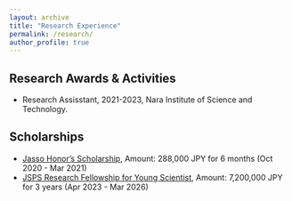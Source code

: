 ```yaml
---
layout: archive
title: "Research Experience"
permalink: /research/
author_profile: true
---
```



## Research Awards & Activities

* Research Assisstant, 2021-2023, Nara Institute of Science and Technology.

## Scholarships

* [Jasso Honor’s Scholarship](https://www.jasso.go.jp/en/ryugaku/scholarship_j/shoreihi/about.html), Amount: 288,000 JPY for 6 months (Oct 2020 - Mar 2021) 
* [JSPS Research Fellowship for Young Scientist](https://www.jsps.go.jp/english/e-pd/index.html), Amount: 7,200,000 JPY for 3 years (Apr 2023 - Mar 2026)
<!-- * [JSPS Research Fellowship for Young Scientist](https://www.jsps.go.jp/english/e-pd/index.html), Acceptance rate (2023): 158/738 (21.4%), Amount: 7,200,000 JPY for 3 years (Apr 2023 - Mar 2026) -->


